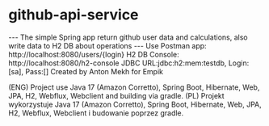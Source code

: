 # github-api-service
--- The simple Spring app return github user data and calculations, also write data to H2 DB about operations ---
Use Postman app: http://localhost:8080/users/{login}
H2 DB Console: http://localhost:8080/h2-console JDBC URL:jdbc:h2:mem:testdb, Login:[sa], Pass:[]
Created by Anton Mekh for Empik

(ENG) Project use Java 17 (Amazon Corretto), Spring Boot, Hibernate, Web, JPA, H2, Webflux, Webclient and building via gradle.
(PL) Projekt wykorzystuje Java 17 (Amazon Corretto), Spring Boot, Hibernate, Web, JPA, H2, Webflux, Webclient i budowanie poprzez gradle.
